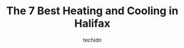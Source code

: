 ---
layout: ampstory
image: https://i0.wp.com/www.auto.or.id/wp-content/uploads/2023/06/bakos-mechanical-halifax-heating-ac-0-halifax-1686324295.jpeg?resize=640,853
author: techidn
featured: false
description: Halifax, Nova Scotia, Canada is a haven for Heating and Cooling enthusiasts, boasting an impressive array of 7 top-notch establishments. Whether youre a seasoned connoisseur or simply curio
title: The 7 Best Heating and Cooling in Halifax
cover:
   title: The 7 Best Heating and Cooling in Halifax
   subtitle: AUTO.OR.ID
   background: https://www.auto.or.id/wp-content/uploads/2023/06/bakos-mechanical-halifax-heating-ac-0-halifax-1686324295.jpeg

pages: 
 - layout: thirds
   top: <h1>#1 Greenfoot Energy Solutions</h1>
   bottom: "<p>Hi, Ill start with kudos to Dustin and Alan! Great job! Appreciated the attention to details and the fact that they actually listen to us and our concerns. Very satisfie</p>"
   background: https://www.auto.or.id/wp-content/uploads/2023/06/bakos-mechanical-halifax-heating-ac-1-halifax-1686324297.jpeg
   backgroundblur: true
 - layout: thirds
   top: <h1>#2 Atmosphere Climate Control Specialists Ltd.</h1>
   bottom: "<p>103-287 Lacewood Dr, Halifax, NS B3M 3Y7, Canada</p>"
   background: https://www.auto.or.id/wp-content/uploads/2023/06/bakos-mechanical-halifax-heating-ac-2-halifax-1686324298.jpeg
   cta:
      link: https://www.auto.or.id/the-7-best-heating-and-cooling-in-halifax/
      text: The 7 Best Heating and Cooling in Halifax
 - layout: thirds
   top: <h1>#3 Good Air Ventilation Systems Inc.</h1>
   bottom: "<p>766 St Margarets Bay Rd, Halifax, NS B3N 1K7, Canada</p>"
   background: https://images.unsplash.com/photo-1594420307681-9abf0349f8e2?ixlib=rb-4.0.3&ixid=MnwxMjA3fDB8MHxwaG90by1wYWdlfHx8fGVufDB8fHx8&auto=format&fit=crop&w=640&h=853&q=80
   cta:
      link: https://www.auto.or.id/the-7-best-heating-and-cooling-in-halifax/
      text: The 7 Best Heating and Cooling in Halifax
 - layout: thirds
   top: <h1>#4 Shines Energy Inc.</h1>
   bottom: "<p>192 Joseph Zatzman Dr, Dartmouth, NS B3B 1N4, Canada</p>"
   background: https://images.unsplash.com/photo-1580654712603-eb43273aff33?ixlib=rb-4.0.3&ixid=MnwxMjA3fDB8MHxwaG90by1wYWdlfHx8fGVufDB8fHx8&auto=format&fit=crop&w=640&h=853&q=80
   cta:
      link: https://www.auto.or.id/the-7-best-heating-and-cooling-in-halifax/
      text: The 7 Best Heating and Cooling in Halifax
 - layout: thirds
   top: <h1>#5 Ready Refrigeration</h1>
   bottom: "<p>7 Murdock MacKay Ct, Lower Sackville, NS B4C 4G3, Canada</p>"
   background: https://images.unsplash.com/photo-1519752441410-d3ca70ecb937?ixlib=rb-4.0.3&ixid=MnwxMjA3fDB8MHxwaG90by1wYWdlfHx8fGVufDB8fHx8&auto=format&fit=crop&w=640&h=853&q=80
   cta:
      link: https://www.auto.or.id/the-7-best-heating-and-cooling-in-halifax/
      text: The 7 Best Heating and Cooling in Halifax
 - layout: thirds
   top: <h1>#6 Presidential Ventilation</h1>
   bottom: "<p>75 Richard John Dr unit c, Mount Uniacke, NS B0N 1Z0, Canada</p>"
   background: https://images.unsplash.com/photo-1632275232150-428816910c50?ixlib=rb-4.0.3&ixid=MnwxMjA3fDB8MHxwaG90by1wYWdlfHx8fGVufDB8fHx8&auto=format&fit=crop&w=640&h=853&q=80
   cta:
      link: https://www.auto.or.id/the-7-best-heating-and-cooling-in-halifax/
      text: The 7 Best Heating and Cooling in Halifax
 - layout: thirds
   top: <h1>#7 Wilsons Mechanical</h1>
   bottom: "<p>473 Cobequid Rd, Lower Sackville, NS B4C 4E9, Canada</p>"
   background: https://images.unsplash.com/photo-1635249477961-163809b2f764?ixlib=rb-4.0.3&ixid=MnwxMjA3fDB8MHxwaG90by1wYWdlfHx8fGVufDB8fHx8&auto=format&fit=crop&w=640&h=853&q=80
   cta:
      link: https://www.auto.or.id/the-7-best-heating-and-cooling-in-halifax/
      text: The 7 Best Heating and Cooling in Halifax
 - layout: thirds
   middle: Continue reading...
   background: https://images.unsplash.com/photo-1617498115469-2a7ee098a575?ixlib=rb-4.0.3&ixid=MnwxMjA3fDB8MHxwaG90by1wYWdlfHx8fGVufDB8fHx8&auto=format&fit=crop&w=640&h=853&q=80
   cta:
      link: https://www.auto.or.id/the-7-best-heating-and-cooling-in-halifax/
      text: The 7 Best Heating and Cooling in Halifax

---